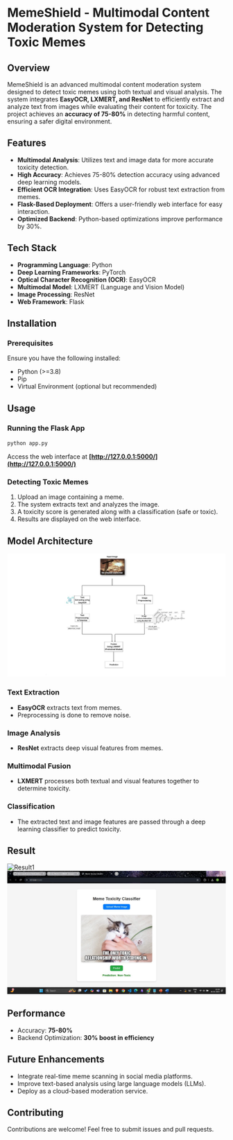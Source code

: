 # MemeShield - Multimodal Content Moderation System for Detecting Toxic Memes

## Overview

MemeShield is an advanced multimodal content moderation system designed to detect toxic memes using both textual and visual analysis. The system integrates **EasyOCR, LXMERT, and ResNet** to efficiently extract and analyze text from images while evaluating their content for toxicity. The project achieves an **accuracy of 75-80%** in detecting harmful content, ensuring a safer digital environment.

## Features

- **Multimodal Analysis**: Utilizes text and image data for more accurate toxicity detection.
- **High Accuracy**: Achieves 75-80% detection accuracy using advanced deep learning models.
- **Efficient OCR Integration**: Uses EasyOCR for robust text extraction from memes.
- **Flask-Based Deployment**: Offers a user-friendly web interface for easy interaction.
- **Optimized Backend**: Python-based optimizations improve performance by 30%.

## Tech Stack

- **Programming Language**: Python
- **Deep Learning Frameworks**: PyTorch
- **Optical Character Recognition (OCR)**: EasyOCR
- **Multimodal Model**: LXMERT (Language and Vision Model)
- **Image Processing**: ResNet
- **Web Framework**: Flask

## Installation

### Prerequisites

Ensure you have the following installed:

- Python (>=3.8)
- Pip
- Virtual Environment (optional but recommended)


## Usage

### Running the Flask App

```bash
python app.py
```

Access the web interface at **[http://127.0.0.1:5000/](http://127.0.0.1:5000/)**

### Detecting Toxic Memes

1. Upload an image containing a meme.
2. The system extracts text and analyzes the image.
3. A toxicity score is generated along with a classification (safe or toxic).
4. Results are displayed on the web interface.

## Model Architecture

![System Architecture](images/system_architecture.jpg)

### Text Extraction

- **EasyOCR** extracts text from memes.
- Preprocessing is done to remove noise.

### Image Analysis

- **ResNet** extracts deep visual features from memes.

### Multimodal Fusion

- **LXMERT** processes both textual and visual features together to determine toxicity.

### Classification

- The extracted text and image features are passed through a deep learning classifier to predict toxicity.

## Result

![Result1](images/result1jpg)
![Result2](images/result2.jpg)

## Performance

- Accuracy: **75-80%**
- Backend Optimization: **30% boost in efficiency**

## Future Enhancements

- Integrate real-time meme scanning in social media platforms.
- Improve text-based analysis using large language models (LLMs).
- Deploy as a cloud-based moderation service.

## Contributing

Contributions are welcome! Feel free to submit issues and pull requests.
